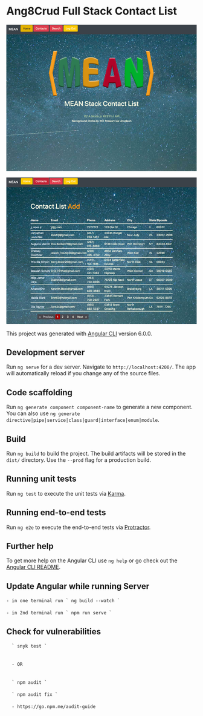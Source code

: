 # Ang8Crud Full Stack Contact List

![Alt text](src/assets/images/contact.png?raw=true "Contact List Home")

![Alt text](src/assets/images/contact-list.png?raw=true "Contact List")


This project was generated with [Angular CLI](https://github.com/angular/angular-cli) version 6.0.0.

## Development server

Run `ng serve` for a dev server. Navigate to `http://localhost:4200/`. The app will automatically reload if you change any of the source files.

## Code scaffolding

Run `ng generate component component-name` to generate a new component. You can also use `ng generate directive|pipe|service|class|guard|interface|enum|module`.

## Build

Run `ng build` to build the project. The build artifacts will be stored in the `dist/` directory. Use the `--prod` flag for a production build.

## Running unit tests

Run `ng test` to execute the unit tests via [Karma](https://karma-runner.github.io).

## Running end-to-end tests

Run `ng e2e` to execute the end-to-end tests via [Protractor](http://www.protractortest.org/).

## Further help

To get more help on the Angular CLI use `ng help` or go check out the [Angular CLI README](https://github.com/angular/angular-cli/blob/master/README.md).



## Update Angular while running Server

    - in one terminal run ` ng build --watch `

    - in 2nd terminal run ` npm run serve `



## Check for vulnerabilities


      ` snyk test `


      - OR


      ` npm audit `

      ` npm audit fix `

      - https://go.npm.me/audit-guide
